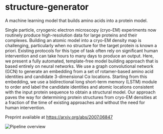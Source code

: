 # structure-generator
A machine learning model that builds amino acids into a protein model.

Single particle, cryogenic electron microscopy (cryo-EM) experiments now routinely produce high-resolution data for large proteins and their complexes. Building an atomic model into a cryo-EM density map is challenging, particularly when no structure for the target protein is known a priori. Existing protocols for this type of task often rely on significant human intervention and can take hours to many days to produce an output. Here, we present a fully automated, template-free model building approach that is based entirely on neural networks. We use a graph convolutional network (GCN) to generate an embedding from a set of rotamer-based amino acid identities and candidate 3-dimensional Cα locations. Starting from this embedding, we use a bidirectional long short-term memory (LSTM) module to order and label the candidate identities and atomic locations consistent with the input protein sequence to obtain a structural model. Our approach paves the way for determining protein structures from cryo-EM densities at a fraction of the time of existing approaches and without the need for human intervention.

Preprint available at https://arxiv.org/abs/2007.06847

![Pipeline overview](https://blog.ponan.li/assets/papers/structure_generator_overview.png)
